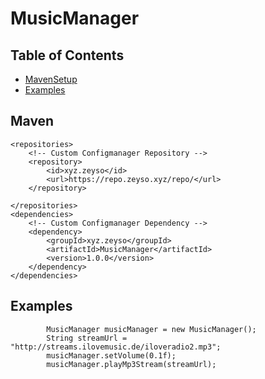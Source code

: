 # MusicManager

## Table of Contents
 - [MavenSetup](#Maven)
 - [Examples](#Examples)
 

## Maven
       
    <repositories>
        <!-- Custom Configmanager Repository -->
        <repository>
            <id>xyz.zeyso</id>
            <url>https://repo.zeyso.xyz/repo/</url>
        </repository>

    </repositories>
    <dependencies>
        <!-- Custom Configmanager Dependency -->
        <dependency>
            <groupId>xyz.zeyso</groupId>
            <artifactId>MusicManager</artifactId>
            <version>1.0.0</version>
        </dependency>
    </dependencies>

## Examples
            MusicManager musicManager = new MusicManager();
            String streamUrl = "http://streams.ilovemusic.de/iloveradio2.mp3";
            musicManager.setVolume(0.1f);
            musicManager.playMp3Stream(streamUrl);
